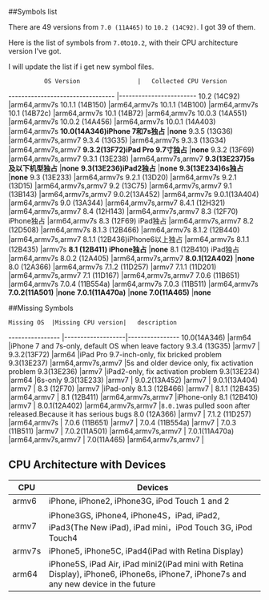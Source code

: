 ##Symbols list

There are 49 versions from `7.0 (11A465)` to `10.2 (14C92)`. I got 39 of them.

Here is the list of symbols from `7.0`to`10.2`, with their CPU architecture version I've got.

I will update the list if i get new symbol files.

			  OS Version				|	Collected CPU Version
---------------------------------	|------------------------
10.2 (14C92)							|arm64,armv7s
10.1.1 (14B150)						|arm64,armv7s
10.1.1 (14B100)						|arm64,armv7s
10.1 (14B72c)							|arm64,armv7s
10.1 (14B72)							|arm64,armv7s
10.0.3 (14A551)						|arm64,armv7s
10.0.2 (14A456)						|arm64,armv7s
10.0.1 (14A403)						|arm64,armv7s
**10.0(14A346)iPhone 7和7s独占**	|**none**
9.3.5 (13G36)							|arm64,armv7s,armv7
9.3.4 (13G35)							|arm64,armv7s
9.3.3 (13G34)							|arm64,armv7s,armv7
**9.3.2(13F72)iPad Pro 9.7寸独占**	|**none**
9.3.2 (13F69)							|arm64,armv7s,armv7
9.3.1 (13E238)						|arm64,armv7s,armv7
**9.3(13E237)5s及以下机型独占**		|**none**
**9.3(13E236)iPad2独占**			|**none**
**9.3(13E234)6s独占**				|**none**
9.3 (13E233)							|arm64,armv7s
9.2.1 (13D20)							|arm64,armv7s
9.2.1 (13D15)							|arm64,armv7s,armv7
9.2 (13C75)							|arm64,armv7s,armv7
9.1 (13B143)							|arm64,armv7s,armv7
9.0.2(13A452)							|arm64,armv7s
9.0.1(13A404)							|arm64,armv7s
9.0 (13A344)							|arm64,armv7s,armv7
8.4.1 (12H321)						|arm64,armv7s,armv7
8.4 (12H143)							|arm64,armv7s,armv7
8.3 (12F70) iPhone独占				|arm64,armv7s
8.3 (12F69) iPad独占					|arm64,armv7s,armv7
8.2 (12D508)							|arm64,armv7s
8.1.3 (12B466)						|arm64,armv7s
8.1.2 (12B440)						|arm64,armv7s,armv7
8.1.1 (12B436)iPhone6以上独占		|arm64,armv7s
8.1.1 (12B435)						|armv7s
**8.1 (12B411) iPhone独占**			|**none**
8.1 (12B410) iPad独占				|arm64,armv7s
8.0.2 (12A405)						|arm64,armv7s,armv7
**8.0.1(12A402)**					|**none**
8.0 (12A366)							|arm64,armv7s
7.1.2 (11D257)						|armv7
7.1.1 (11D201)						|arm64,armv7s,armv7
7.1 (11D167)							|arm64,armv7s,armv7
7.0.6 (11B651)						|arm64,armv7s
7.0.4 (11B554a)						|arm64,armv7s
7.0.3 (11B511)						|arm64,armv7s
**7.0.2(11A501)**					|**none**
**7.0.1(11A470a)**					|**none**
**7.0(11A465)**						|**none**

##Missing Symbols

	Missing OS	|Missing CPU version|	description
----------------	|-------------------|----------------
10.0(14A346)		|arm64					|iPhone 7 and 7s-only, default OS when leave factory
9.3.4 (13G35)		|armv7					|
9.3.2(13F72)		|arm64					|iPad Pro 9.7-inch-only, fix bricked problem
9.3(13E237)		|arm64,armv7s,armv7	|5s and older device only, fix activation problem
9.3(13E236)		|armv7					|iPad2-only, fix activation problem
9.3(13E234)		|arm64					|6s-only
9.3(13E233)		|armv7					|
9.0.2(13A452)		|armv7					|
9.0.1(13A404)		|armv7					|
8.3 (12F70)		|armv7					|iPad-only
8.1.3 (12B466)	|armv7					|
8.1.1 (12B435)	|arm64,armv7			|
8.1 (12B411) 		|arm64,armv7s,armv7	|iPhone-only
8.1 (12B410)		|armv7					|
8.0.1(12A402)		|arm64,armv7s,armv7	|`8.0.1`was pulled soon after released.Because it has serious bugs
8.0 (12A366)		|armv7					|
7.1.2 (11D257)	|arm64,armv7s			|
7.0.6 (11B651)	|armv7					|
7.0.4 (11B554a)	|armv7					|
7.0.3 (11B511)	|armv7					|
7.0.2(11A501)		|arm64,armv7s,armv7	|
7.0.1(11A470a)	|arm64,armv7s,armv7	|
7.0(11A465)		|arm64,armv7s,armv7	|

## CPU Architecture with Devices

  CPU	|	Devices
------	| ------
armv6	| iPhone, iPhone2, iPhone3G, iPod Touch 1 and 2
armv7	| iPhone3GS, iPhone4, iPhone4S，iPad, iPad2, iPad3(The New iPad), iPad mini，iPod Touch 3G, iPod Touch4
armv7s	| iPhone5, iPhone5C, iPad4(iPad with Retina Display)
arm64	| iPhone5S, iPad Air, iPad mini2(iPad mini with Retina Display), iPhone6, iPhone6s, iPhone7, iPhone7s and any new device in the future
